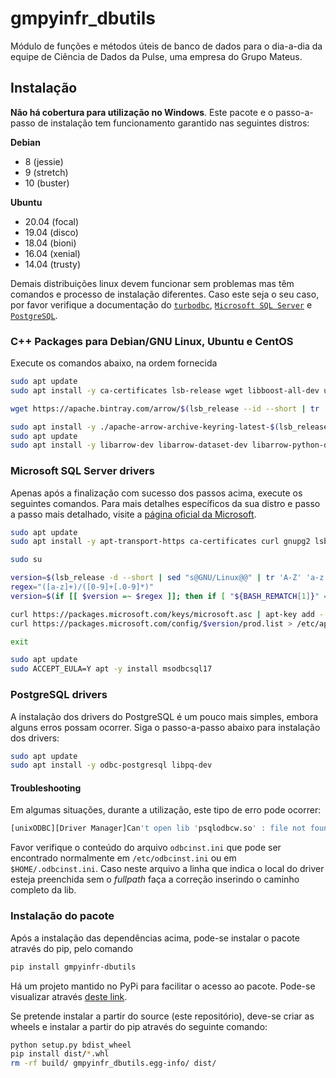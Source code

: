 # gmpyinfr_dbutils

Módulo de funções e métodos úteis de banco de dados para o dia-a-dia da equipe de Ciência de Dados da Pulse, uma empresa do Grupo Mateus.

## Instalação

**Não há cobertura para utilização no Windows**. Este pacote e o passo-a-passo de instalação tem funcionamento garantido nas seguintes distros:

**Debian**

- 8 (jessie)
- 9 (stretch)
- 10 (buster)

**Ubuntu**

- 20.04 (focal)
- 19.04 (disco)
- 18.04 (bioni)
- 16.04 (xenial)
- 14.04 (trusty)

Demais distribuições linux devem funcionar sem problemas mas têm comandos e processo de instalação diferentes. Caso este seja o seu caso, por favor verifique a documentação do [`turbodbc`](https://turbodbc.readthedocs.io/en/latest/pages/getting_started.html), [`Microsoft SQL Server`](https://docs.microsoft.com/en-us/sql/connect/odbc/linux-mac/installing-the-microsoft-odbc-driver-for-sql-server?view=sql-server-ver15) e [`PostgreSQL`](https://www.postgresql.org/download/linux/).

### C++ Packages para Debian/GNU Linux, Ubuntu e CentOS

Execute os comandos abaixo, na ordem fornecida

```bash
sudo apt update
sudo apt install -y ca-certificates lsb-release wget libboost-all-dev unixodbc-dev python-dev unixodbc

wget https://apache.bintray.com/arrow/$(lsb_release --id --short | tr 'A-Z' 'a-z')/apache-arrow-archive-keyring-latest-$(lsb_release --codename --short).deb

sudo apt install -y ./apache-arrow-archive-keyring-latest-$(lsb_release --codename --short).deb
sudo apt update 
sudo apt install -y libarrow-dev libarrow-dataset-dev libarrow-python-dev
```

### Microsoft SQL Server drivers

Apenas após a finalização com sucesso dos passos acima, execute os seguintes comandos. Para mais detalhes específicos da sua distro e passo a passo mais detalhado, visite a [página oficial da Microsoft](https://docs.microsoft.com/en-us/sql/connect/odbc/linux-mac/installing-the-microsoft-odbc-driver-for-sql-server?view=sql-server-ver15).

```bash
sudo apt update
sudo apt install -y apt-transport-https ca-certificates curl gnupg2 lsb-release

sudo su

version=$(lsb_release -d --short | sed "s@GNU/Linux@@" | tr 'A-Z' 'a-z' | grep -Po '([a-z]+\ *[0-9]+(?:\.[0-9]+)?)' | sed -E "s@\s+@ @" | tr ' ' '/')
regex="([a-z]+)/([0-9]+[.0-9]*)"
version=$(if [[ $version =~ $regex ]]; then if [ "${BASH_REMATCH[1]}" == "debian" ]; then echo "$version" | grep -Po '([a-z]+/[0-9]+)'; else echo "$version"; fi; fi)

curl https://packages.microsoft.com/keys/microsoft.asc | apt-key add -
curl https://packages.microsoft.com/config/$version/prod.list > /etc/apt/sources.list.d/mssql-release.list

exit

sudo apt update
sudo ACCEPT_EULA=Y apt -y install msodbcsql17
```

### PostgreSQL drivers

A instalação dos drivers do PostgreSQL é um pouco mais simples, embora alguns erros possam ocorrer. Siga o passo-a-passo abaixo para instalação dos drivers:

```bash
sudo apt update
sudo apt install -y odbc-postgresql libpq-dev
```

#### Troubleshooting

Em algumas situações, durante a utilização, este tipo de erro pode ocorrer:

```bash
[unixODBC][Driver Manager]Can't open lib 'psqlodbcw.so' : file not found (0) (SQLDriverConnect)
```

Favor verifique o conteúdo do arquivo `odbcinst.ini` que pode ser encontrado normalmente em `/etc/odbcinst.ini` ou em `$HOME/.odbcinst.ini`. Caso neste arquivo a linha que indica o local do driver esteja preenchida sem o *fullpath* faça a correção inserindo o caminho completo da lib.

### Instalação do pacote

Após a instalação das dependências acima, pode-se instalar o pacote através do pip, pelo comando

```bash
pip install gmpyinfr-dbutils
```

Há um projeto mantido no PyPi para facilitar o acesso ao pacote. Pode-se visualizar através [deste link](https://pypi.org/project/gmpyinfr-dbutils/).

Se pretende instalar a partir do source (este repositório), deve-se criar as wheels e instalar a partir do pip através do seguinte comando:

```bash
python setup.py bdist_wheel
pip install dist/*.whl
rm -rf build/ gmpyinfr_dbutils.egg-info/ dist/
```